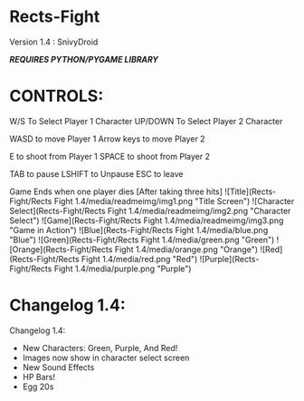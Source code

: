 # Rects-Fight   

Version 1.4 : SnivyDroid

***REQUIRES PYTHON/PYGAME LIBRARY***

# CONTROLS:
W/S To Select Player 1 Character
UP/DOWN To Select Player 2 Character

WASD to move Player 1
Arrow keys to move Player 2

E to shoot from Player 1
SPACE to shoot from Player 2

TAB to pause 
LSHIFT to Unpause 
ESC to leave

Game Ends when one player dies [After taking three hits]
![Title](Rects-Fight/Rects Fight 1.4/media/readmeimg/img1.png "Title Screen")
![Character Select](Rects-Fight/Rects Fight 1.4/media/readmeimg/img2.png "Character Select")
![Game](Rects-Fight/Rects Fight 1.4/media/readmeimg/img3.png  "Game in Action")
![Blue](Rects-Fight/Rects Fight 1.4/media/blue.png "Blue")
![Green](Rects-Fight/Rects Fight 1.4/media/green.png "Green")
![Orange](Rects-Fight/Rects Fight 1.4/media/orange.png "Orange")
![Red](Rects-Fight/Rects Fight 1.4/media/red.png "Red")
![Purple](Rects-Fight/Rects Fight 1.4/media/purple.png "Purple")

# Changelog 1.4:
Changelog 1.4:
- New Characters: Green, Purple, And Red!
- Images now show in character select screen
- New Sound Effects
- HP Bars!
- Egg 20s
